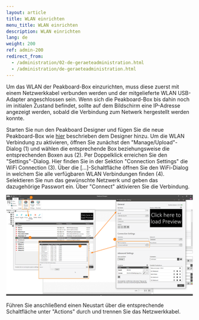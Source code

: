 ```yaml
---
layout: article
title: WLAN einrichten
menu_title: WLAN einrichten
description: WLAN einrichten
lang: de
weight: 200
ref: admin-200
redirect_from:
  - /administration/02-de-geraeteadministration.html
  - /administration/de-geraeteadministration.html
---
```


Um das WLAN der Peakboard-Box einzurichten, muss diese zuerst mit einem Netzwerkkabel verbunden werden und der mitgelieferte WLAN USB-Adapter angeschlossen sein.
Wenn sich die Peakboard-Box bis dahin noch im initialen Zustand befindet, sollte auf dem Bildschirm eine IP-Adresse angezeigt werden, sobald die Verbindung zum Netwerk hergestellt werden konnte.

Starten Sie nun den Peakboard Designer und fügen Sie die neue Peakboard-Box wie [hier](/administration/PB%202.x%20Box/de-hinzufuegen.html) beschrieben dem Designer hinzu. 
Um die WLAN Verbindung zu aktivieren, öffnen Sie zunächst den "Manage/Upload"-Dialog (1) und wählen die entsprechende Box beziehungsweise die entsprechenden Boxen aus (2).
Per Doppelklick erreichen Sie den "Settings"-Dialog. 
Hier finden Sie in der Sektion "Connection Settings" die WiFi Connection (3).
Über die [...]-Schaltfläche öffnen Sie den WiFi-Dialog in welchem Sie alle verfügbaren WLAN Verbindungen  finden (4). 
Selektieren Sie nun das gewünschte Netzwerk und geben das dazugehörige Passwort ein. 
Über "Connect" aktivieren Sie die Verbindung.

![WiFi Connection](/assets/images/admin/device/WiFiConnection.png)

Führen Sie anschließend einen Neustart über die entsprechende Schaltfläche unter "Actions" durch und trennen Sie das Netzwerkkabel.